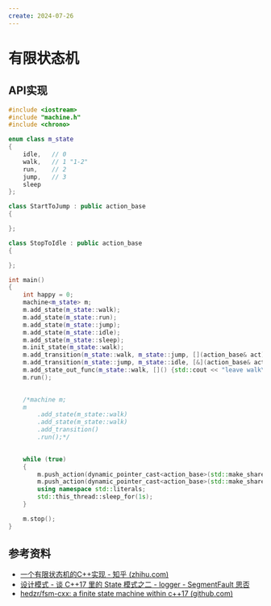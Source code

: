 ```yaml
---
create: 2024-07-26
---
```

# 有限状态机

## API实现

```C++
#include <iostream>
#include "machine.h"
#include <chrono>

enum class m_state
{
    idle,   // 0 
    walk,   // 1 "1-2"
    run,    // 2
    jump,   // 3
    sleep
};

class StartToJump : public action_base
{

};

class StopToIdle : public action_base
{

};

int main()
{
    int happy = 0;
    machine<m_state> m;
    m.add_state(m_state::walk);
    m.add_state(m_state::run);
    m.add_state(m_state::jump);
    m.add_state(m_state::idle);
    m.add_state(m_state::sleep);
    m.init_state(m_state::walk);
    m.add_transition(m_state::walk, m_state::jump, [](action_base& act)->bool { return dynamic_cast<StartToJump*>(&act) != nullptr; });
    m.add_transition(m_state::jump, m_state::idle, [&](action_base& act)->bool { return  happy == 0; });
    m.add_state_out_func(m_state::walk, []() {std::cout << "leave walk\n"; });
    m.run();

    
	/*machine m;
	m
		.add_state(m_state::walk)
		.add_state(m_state::walk)
		.add_transition()
		.run();*/
    

    while (true)
    {
        m.push_action(dynamic_pointer_cast<action_base>(std::make_shared<StartToJump>()));
        m.push_action(dynamic_pointer_cast<action_base>(std::make_shared<StopToIdle>()));
        using namespace std::literals;
        std::this_thread::sleep_for(1s);
    }

    m.stop();
}
```

## 参考资料

* [一个有限状态机的C++实现 - 知乎 (zhihu.com)](https://zhuanlan.zhihu.com/p/50421568)
* [设计模式 - 谈 C++17 里的 State 模式之二 - logger - SegmentFault 思否](https://segmentfault.com/a/1190000040763760)
* [hedzr/fsm-cxx: a finite state machine within c++17 (github.com)](https://github.com/hedzr/fsm-cxx)